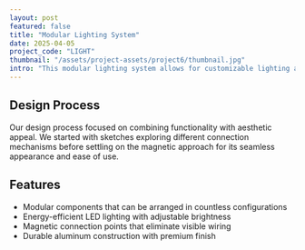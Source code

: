 ```yaml
---
layout: post
featured: false
title: "Modular Lighting System"
date: 2025-04-05
project_code: "LIGHT"
thumbnail: "/assets/project-assets/project6/thumbnail.jpg"
intro: "This modular lighting system allows for customizable lighting arrangements. The minimalist design features clean lines and magnetic connection points, allowing for easy reconfiguration while maintaining elegant aesthetics."
---
```


## Design Process

Our design process focused on combining functionality with aesthetic appeal. We started with sketches exploring different connection mechanisms before settling on the magnetic approach for its seamless appearance and ease of use.

## Features

- Modular components that can be arranged in countless configurations
- Energy-efficient LED lighting with adjustable brightness
- Magnetic connection points that eliminate visible wiring
- Durable aluminum construction with premium finish
